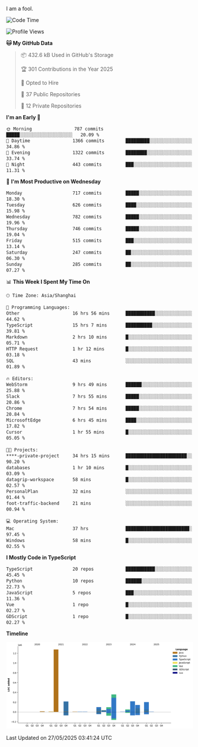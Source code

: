 I am a fool.

<!--START_SECTION:waka-->
![Code Time](http://img.shields.io/badge/Code%20Time-3%2C071%20hrs-blue)

![Profile Views](http://img.shields.io/badge/Profile%20Views-4-blue)

**🐱 My GitHub Data** 

> 📦 432.6 kB Used in GitHub's Storage 
 > 
> 🏆 301 Contributions in the Year 2025
 > 
> 💼 Opted to Hire
 > 
> 📜 37 Public Repositories 
 > 
> 🔑 12 Private Repositories 
 > 
**I'm an Early 🐤** 

```text
🌞 Morning                787 commits         █████░░░░░░░░░░░░░░░░░░░░   20.09 % 
🌆 Daytime                1366 commits        █████████░░░░░░░░░░░░░░░░   34.86 % 
🌃 Evening                1322 commits        ████████░░░░░░░░░░░░░░░░░   33.74 % 
🌙 Night                  443 commits         ███░░░░░░░░░░░░░░░░░░░░░░   11.31 % 
```
📅 **I'm Most Productive on Wednesday** 

```text
Monday                   717 commits         █████░░░░░░░░░░░░░░░░░░░░   18.30 % 
Tuesday                  626 commits         ████░░░░░░░░░░░░░░░░░░░░░   15.98 % 
Wednesday                782 commits         █████░░░░░░░░░░░░░░░░░░░░   19.96 % 
Thursday                 746 commits         █████░░░░░░░░░░░░░░░░░░░░   19.04 % 
Friday                   515 commits         ███░░░░░░░░░░░░░░░░░░░░░░   13.14 % 
Saturday                 247 commits         ██░░░░░░░░░░░░░░░░░░░░░░░   06.30 % 
Sunday                   285 commits         ██░░░░░░░░░░░░░░░░░░░░░░░   07.27 % 
```


📊 **This Week I Spent My Time On** 

```text
🕑︎ Time Zone: Asia/Shanghai

💬 Programming Languages: 
Other                    16 hrs 56 mins      ███████████░░░░░░░░░░░░░░   44.62 % 
TypeScript               15 hrs 7 mins       ██████████░░░░░░░░░░░░░░░   39.81 % 
Markdown                 2 hrs 10 mins       █░░░░░░░░░░░░░░░░░░░░░░░░   05.71 % 
HTTP Request             1 hr 12 mins        █░░░░░░░░░░░░░░░░░░░░░░░░   03.18 % 
SQL                      43 mins             ░░░░░░░░░░░░░░░░░░░░░░░░░   01.89 % 

🔥 Editors: 
WebStorm                 9 hrs 49 mins       ██████░░░░░░░░░░░░░░░░░░░   25.88 % 
Slack                    7 hrs 55 mins       █████░░░░░░░░░░░░░░░░░░░░   20.86 % 
Chrome                   7 hrs 54 mins       █████░░░░░░░░░░░░░░░░░░░░   20.84 % 
MicrosoftEdge            6 hrs 45 mins       ████░░░░░░░░░░░░░░░░░░░░░   17.82 % 
Cursor                   1 hr 55 mins        █░░░░░░░░░░░░░░░░░░░░░░░░   05.05 % 

🐱‍💻 Projects: 
****-private-project     34 hrs 15 mins      ███████████████████████░░   90.20 % 
databases                1 hr 10 mins        █░░░░░░░░░░░░░░░░░░░░░░░░   03.09 % 
datagrip-workspace       58 mins             █░░░░░░░░░░░░░░░░░░░░░░░░   02.57 % 
PersonalPlan             32 mins             ░░░░░░░░░░░░░░░░░░░░░░░░░   01.44 % 
foot-traffic-backend     21 mins             ░░░░░░░░░░░░░░░░░░░░░░░░░   00.94 % 

💻 Operating System: 
Mac                      37 hrs              ████████████████████████░   97.45 % 
Windows                  58 mins             █░░░░░░░░░░░░░░░░░░░░░░░░   02.55 % 
```

**I Mostly Code in TypeScript** 

```text
TypeScript               20 repos            ███████████░░░░░░░░░░░░░░   45.45 % 
Python                   10 repos            ██████░░░░░░░░░░░░░░░░░░░   22.73 % 
JavaScript               5 repos             ███░░░░░░░░░░░░░░░░░░░░░░   11.36 % 
Vue                      1 repo              █░░░░░░░░░░░░░░░░░░░░░░░░   02.27 % 
GDScript                 1 repo              █░░░░░░░░░░░░░░░░░░░░░░░░   02.27 % 
```



**Timeline**

![Lines of Code chart](https://raw.githubusercontent.com/VeejaLiu/VeejaLiu/master/assets/bar_graph.png)


 Last Updated on 27/05/2025 03:41:24 UTC
<!--END_SECTION:waka-->
